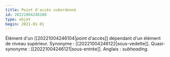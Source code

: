 ```yaml
---
title: Point d'accès subordonné
id: 20221004246108
type: objet
begin: 2021-01-01
---
```


Élément d'un [[20221004246104|point d'accès]] dépendant d'un élément de niveau supérieur. Synonyme : [[20221004246122|sous-vedette]]. Quasi-synonyme : [[20221004246121|sous-entrée]]. Anglais : *subheading*.